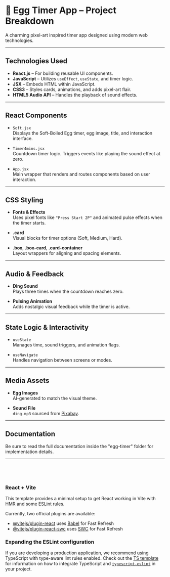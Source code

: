 # 🥚 Egg Timer App – Project Breakdown

A charming pixel-art inspired timer app designed using modern web technologies.

---

##  Technologies Used

- **React.js** – For building reusable UI components.
- **JavaScript** – Utilizes `useEffect`, `useState`, and timer logic.
- **JSX** – Embeds HTML within JavaScript.
- **CSS3** – Styles cards, animations, and adds pixel-art flair.
- **HTML5 Audio API** – Handles the playback of sound effects.

---

##  React Components

- `Soft.jsx`  
  Displays the Soft-Boiled Egg timer, egg image, title, and interaction interface.

- `Timer4mins.jsx`  
  Countdown timer logic. Triggers events like playing the sound effect at zero.

- `App.jsx`  
  Main wrapper that renders and routes components based on user interaction.

---

##  CSS Styling

- **Fonts & Effects**  
  Uses pixel fonts like `"Press Start 2P"` and animated pulse effects when the timer starts.

- **.card**  
  Visual blocks for timer options (Soft, Medium, Hard).

- **.box**, **.box-card**, **.card-container**  
  Layout wrappers for aligning and spacing elements.

---

##  Audio & Feedback

- **Ding Sound**  
  Plays three times when the countdown reaches zero.

- **Pulsing Animation**  
  Adds nostalgic visual feedback while the timer is active.

---

##  State Logic & Interactivity

- `useState`  
  Manages time, sound triggers, and animation flags.

- `useNavigate`  
  Handles navigation between screens or modes.

---

##  Media Assets

- **Egg Images**  
  AI-generated to match the visual theme.

- **Sound File**  
  `ding.mp3` sourced from [Pixabay](https://pixabay.com/).

---

##  Documentation

Be sure to read the full documentation inside the "egg-timer" folder for implementation details.

---


<p style="margin-bottom: 80px;"></p>



 
  
   










### React + Vite

This template provides a minimal setup to get React working in Vite with HMR and some ESLint rules.

Currently, two official plugins are available:

- [@vitejs/plugin-react](https://github.com/vitejs/vite-plugin-react/blob/main/packages/plugin-react) uses [Babel](https://babeljs.io/) for Fast Refresh
- [@vitejs/plugin-react-swc](https://github.com/vitejs/vite-plugin-react/blob/main/packages/plugin-react-swc) uses [SWC](https://swc.rs/) for Fast Refresh

### Expanding the ESLint configuration

If you are developing a production application, we recommend using TypeScript with type-aware lint rules enabled. Check out the [TS template](https://github.com/vitejs/vite/tree/main/packages/create-vite/template-react-ts) for information on how to integrate TypeScript and [`typescript-eslint`](https://typescript-eslint.io) in your project.

